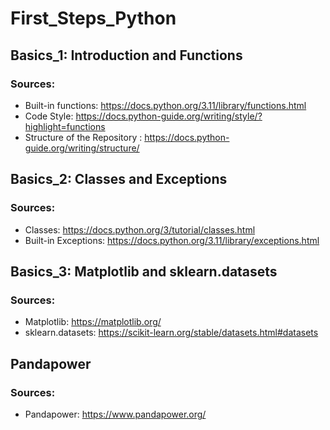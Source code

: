 # First_Steps_Python

## Basics_1: Introduction and Functions
### Sources:
- Built-in functions: https://docs.python.org/3.11/library/functions.html
- Code Style: https://docs.python-guide.org/writing/style/?highlight=functions
- Structure of the Repository : https://docs.python-guide.org/writing/structure/


## Basics_2: Classes and Exceptions
### Sources:
- Classes: https://docs.python.org/3/tutorial/classes.html
- Built-in Exceptions: https://docs.python.org/3.11/library/exceptions.html


## Basics_3: Matplotlib and sklearn.datasets
### Sources:
- Matplotlib: https://matplotlib.org/
- sklearn.datasets: https://scikit-learn.org/stable/datasets.html#datasets


## Pandapower
### Sources:
- Pandapower: https://www.pandapower.org/

